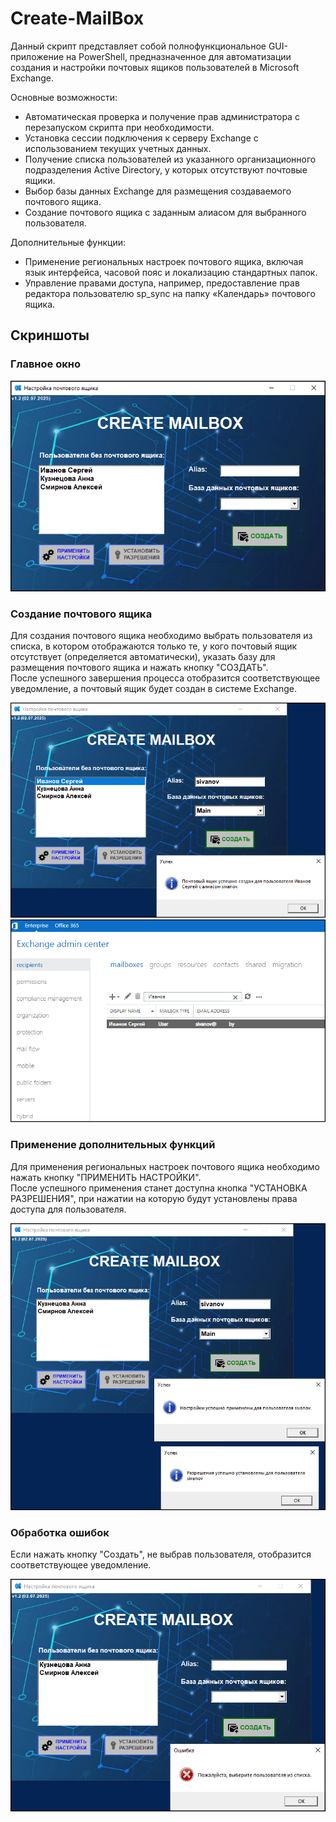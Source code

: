# Create-MailBox
Данный скрипт представляет собой полнофункциональное GUI-приложение на PowerShell, предназначенное для автоматизации создания и настройки почтовых ящиков пользователей в Microsoft Exchange. <br>

Основные возможности: <br>
 - Автоматическая проверка и получение прав администратора с перезапуском скрипта при необходимости.
 - Установка сессии подключения к серверу Exchange с использованием текущих учетных данных.
 - Получение списка пользователей из указанного организационного подразделения Active Directory, у которых отсутствуют почтовые ящики.
 - Выбор базы данных Exchange для размещения создаваемого почтового ящика.
 - Создание почтового ящика с заданным алиасом для выбранного пользователя. <br>
 
Дополнительные функции:
 - Применение региональных настроек почтового ящика, включая язык интерфейса, часовой пояс и локализацию стандартных папок.
 - Управление правами доступа, например, предоставление прав редактора пользователю sp_sync на папку «Календарь» почтового ящика.
 
## Скриншоты

### Главное окно  
<img src="screens/sc1.png">

### Создание почтового ящика
Для создания почтового ящика необходимо выбрать пользователя из списка, в котором отображаются только те, у кого почтовый ящик отсутствует (определяется автоматически), указать базу для размещения почтового ящика и нажать кнопку "СОЗДАТЬ". <br>
После успешного завершения процесса отобразится соответствующее уведомление, а почтовый ящик будет создан в системе Exchange.

<img src="screens/sc2.png">
<img src="screens/sc5.png">

### Применение дополнительных функций 
Для применения региональных настроек почтового ящика необходимо нажать кнопку "ПРИМЕНИТЬ НАСТРОЙКИ". <br>
После успешного применения станет доступна кнопка "УСТАНОВКА РАЗРЕШЕНИЯ", при нажатии на которую будут установлены права доступа для пользователя.

<img src="screens/sc3.png">


### Обработка ошибок 
Если нажать кнопку "Создать", не выбрав пользователя, отобразится соответствующее уведомление.

<img src="screens/sc4.png">
